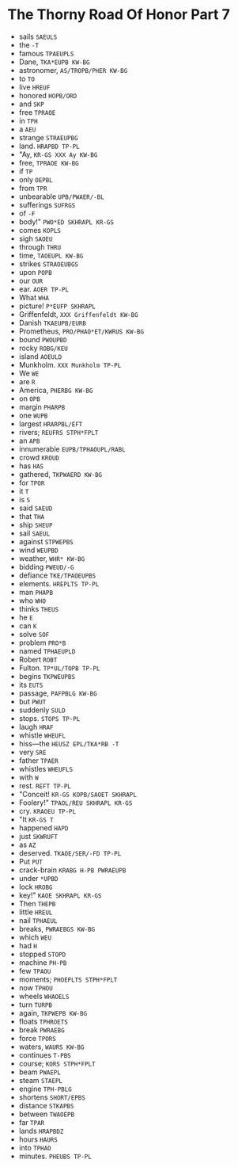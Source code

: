 # The Thorny Road Of Honor Part 7

* sails `SAEULS`
* the `-T`
* famous `TPAEUPLS`
* Dane, `TKA*EUPB KW-BG`
* astronomer, `AS/TROPB/PHER KW-BG`
* to `TO`
* live `HREUF`
* honored `HOPB/ORD`
* and `SKP`
* free `TPRAOE`
* in `TPH`
* a `AEU`
* strange `STRAEUPBG`
* land. `HRAPBD TP-PL`
* "Ay, `KR-GS XXX Ay KW-BG`
* free, `TPRAOE KW-BG`
* if `TP`
* only `OEPBL`
* from `TPR`
* unbearable `UPB/PWAER/-BL`
* sufferings `SUFRGS`
* of `-F`
* body!" `PWO*ED SKHRAPL KR-GS`
* comes `KOPLS`
* sigh `SAOEU`
* through `THRU`
* time, `TAOEUPL KW-BG`
* strikes `STRAOEUBGS`
* upon `POPB`
* our `OUR`
* ear. `AOER TP-PL`
* What `WHA`
* picture! `P*EUFP SKHRAPL`
* Griffenfeldt, `XXX Griffenfeldt KW-BG`
* Danish `TKAEUPB/EURB`
* Prometheus, `PRO/PHAO*ET/KWRUS KW-BG`
* bound `PWOUPBD`
* rocky `ROBG/KEU`
* island `AOEULD`
* Munkholm. `XXX Munkholm TP-PL`
* We `WE`
* are `R`
* America, `PHERBG KW-BG`
* on `OPB`
* margin `PHARPB`
* one `WUPB`
* largest `HRARPBL/EFT`
* rivers; `REUFRS STPH*FPLT`
* an `APB`
* innumerable `EUPB/TPHAOUPL/RABL`
* crowd `KROUD`
* has `HAS`
* gathered, `TKPWAERD KW-BG`
* for `TPOR`
* it `T`
* is `S`
* said `SAEUD`
* that `THA`
* ship `SHEUP`
* sail `SAEUL`
* against `STPWEPBS`
* wind `WEUPBD`
* weather, `WHR* KW-BG`
* bidding `PWEUD/-G`
* defiance `TKE/TPAOEUPBS`
* elements. `HREPLTS TP-PL`
* man `PHAPB`
* who `WHO`
* thinks `THEUS`
* he `E`
* can `K`
* solve `SOF`
* problem `PRO*B`
* named `TPHAEUPLD`
* Robert `ROBT`
* Fulton. `TP*UL/TOPB TP-PL`
* begins `TKPWEUPBS`
* its `EUTS`
* passage, `PAFPBLG KW-BG`
* but `PWUT`
* suddenly `SULD`
* stops. `STOPS TP-PL`
* laugh `HRAF`
* whistle `WHEUFL`
* hiss—the `HEUSZ EPL/TKA*RB -T`
* very `SRE`
* father `TPAER`
* whistles `WHEUFLS`
* with `W`
* rest. `REFT TP-PL`
* "Conceit! `KR-GS KOPB/SAOET SKHRAPL`
* Foolery!" `TPAOL/REU SKHRAPL KR-GS`
* cry. `KRAOEU TP-PL`
* "It `KR-GS T`
* happened `HAPD`
* just `SKWRUFT`
* as `AZ`
* deserved. `TKAOE/SER/-FD TP-PL`
* Put `PUT`
* crack-brain `KRABG H-PB PWRAEUPB`
* under `*UPBD`
* lock `HROBG`
* key!" `KAOE SKHRAPL KR-GS`
* Then `THEPB`
* little `HREUL`
* nail `TPHAEUL`
* breaks, `PWRAEBGS KW-BG`
* which `WEU`
* had `H`
* stopped `STOPD`
* machine `PH-PB`
* few `TPAOU`
* moments; `PHOEPLTS STPH*FPLT`
* now `TPHOU`
* wheels `WHAOELS`
* turn `TURPB`
* again, `TKPWEPB KW-BG`
* floats `TPHROETS`
* break `PWRAEBG`
* force `TPORS`
* waters, `WAURS KW-BG`
* continues `T-PBS`
* course; `KORS STPH*FPLT`
* beam `PWAEPL`
* steam `STAEPL`
* engine `TPH-PBLG`
* shortens `SHORT/EPBS`
* distance `STKAPBS`
* between `TWAOEPB`
* far `TPAR`
* lands `HRAPBDZ`
* hours `HAURS`
* into `TPHAO`
* minutes. `PHEUBS TP-PL`
